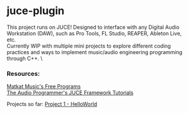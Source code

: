# juce-plugin

This project runs on JUCE! Designed to interface with any Digital Audio Workstation (DAW), such as Pro Tools, FL Studio, REAPER, Ableton Live, etc. \
Currently WIP with multiple mini projects to explore different coding practices and ways to implement music/audio engineering programming through C++. \

### Resources: 
[Matkat Music's Free Programs](https://www.programmingformusicians.com/) \
[The Audio Programmer's JUCE Framework Tutorials](https://youtu.be/7n16Yw51xkI?si=RteGkvKJ3NJ_u0zD)

Projects so far:
[Project 1 - HelloWorld](https://github.com/isamusic/HelloWorld)
